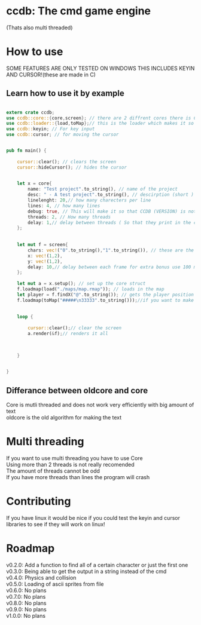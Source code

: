 # ccdb:  The cmd game engine  
(Thats also multi threaded)  
  
# How to use  
  
SOME FEATURES ARE ONLY TESTED ON WINDOWS THIS INCLUDES KEYIN AND CURSOR!(these are made in C)  
  
  
## Learn how to use it by example  

```rust

extern crate ccdb;
use ccdb::core::{core,screen}; // there are 2 diffrent cores there is Core and there is banana both work the same way when talking to them 
use ccdb::loader::{load,toMap};// this is the loader which makes it so you can load a map from file or load a map from string 
use ccdb::keyin; // For key input
use ccdb::cursor; // for moving the cursor


pub fn main() {
    
    cursor::clear(); // clears the screen
    cursor::hideCursor(); // hides the cursor
    

    let x = core{
        name: "Test project".to_string(), // name of the project 
        desc: " - A test project".to_string(), // descirption (short )
        linelenght: 20,// how many charecters per line
        lines: 4, // how many lines
        debug: true, // This will make it so that CCDB (VERSION) is not shown
        threads: 2, // How many threads 
        delay: 1,// delay between threads ( So that they print in the correct order)
    };
    
    
    let mut f = screen{
        chars: vec!("0".to_string(),"1".to_string()), // these are the different ascii "items" that get renderd X and Y are the cordinates 
        x: vec!(1,2),
        y: vec!(1,2),
        delay: 10,// delay between each frame for extra bonus use 100 ms
    };
    
    let mut a = x.setup(); // set up the core struct 
    f.loadmap(load("./maps/map.rmap")); // loads in the map
    let player = f.findX("@".to_string()); // gets the player position in the screen.chars section findAllOfX works the same but returns a vector 
    f.loadmap(toMap("#####\n33333".to_string()));//if you want to make a map out of a string 
    
    
    loop {
        
        cursor::clear();// clear the screen
        a.render(&f);// renders it all
        
      

    }

  
}
```  
## Differance between oldcore and core  
Core is mutli threaded and does not work very efficiently with big amount of text  
oldcore is the old algorithm for making the text   
  
# Multi threading  
If you want to use multi threading you have to use Core  
Using more than 2 threads is not really recomended  
The amount of threads cannot be odd  
If you have more threads than lines the program will crash  
  
# Contributing  
If you have linux it would be nice if you could test the keyin and cursor libraries to see if they will work on linux!  
  
# Roadmap  
v0.2.0: Add a function to find all of a certain character or just the first one  
v0.3.0: Being able to get the output in a string instead of the cmd   
v0.4.0: Physics and collision  
v0.5.0: Loading of ascii sprites from file  
v0.6.0: No plans  
v0.7.0: No plans  
v0.8.0: No plans  
v0.9.0: No plans  
v1.0.0: No plans  


